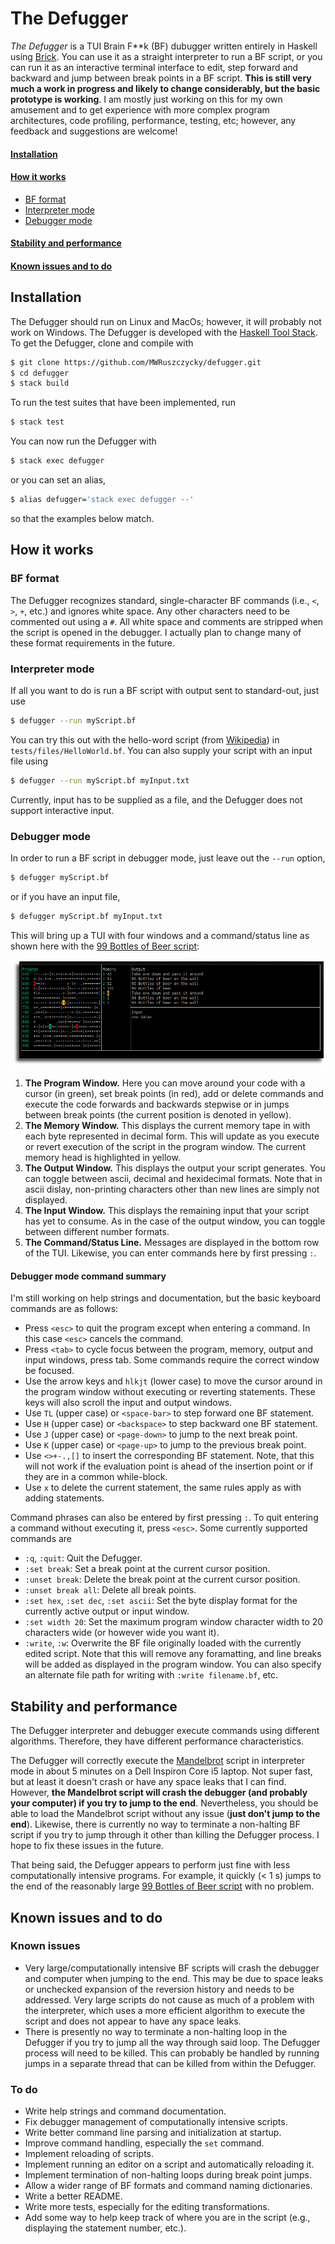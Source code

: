# The Defugger

*The Defugger* is a TUI Brain F\*\*k (BF) dubugger written entirely in Haskell using [Brick](https://hackage.haskell.org/package/brick). You can use it as a straight interpreter to run a BF script, or you can run it as an interactive terminal interface to edit, step forward and backward and jump between break points in a BF script. **This is still very much a work in progress and likely to change considerably, but the basic prototype is working**. I am mostly just working on this for my own amusement and to get experience with more complex program architectures, code profiling, performance, testing, etc; however, any feedback and suggestions are welcome!

#### [Installation](#installation)
#### [How it works](#operation)
* [BF format](#format)
* [Interpreter mode](#interpreter)
* [Debugger mode](#debugger)
#### [Stability and performance](#performance)
#### [Known issues and to do](#todo)

## Installation<a name="installation"></a>

The Defugger should run on Linux and MacOs; however, it will probably not work on Windows. The Defugger is developed with the [Haskell Tool Stack](https://docs.haskellstack.org/en/stable/README/). To get the Defugger, clone and compile with
```sh
$ git clone https://github.com/MWRuszczycky/defugger.git
$ cd defugger
$ stack build
```
To run the test suites that have been implemented, run
```sh
$ stack test
```
You can now run the Defugger with
```sh
$ stack exec defugger
```
or you can set an alias,
```sh
$ alias defugger='stack exec defugger --'
```
so that the examples below match.

## How it works<a name="operation"></a>

### BF format<a name="format"></a>

The Defugger recognizes standard, single-character BF commands (i.e., `<`, `>`, `+`, etc.) and ignores white space. Any other characters need to be commented out using a `#`. All white space and comments are stripped when the script is opened in the debugger. I actually plan to change many of these format requirements in the future.

### Interpreter mode<a name="interpreter"></a>

If all you want to do is run a BF script with output sent to standard-out, just use
```sh
$ defugger --run myScript.bf
```
You can try this out with the hello-word script (from [Wikipedia](https://en.wikipedia.org/wiki/Brainfuck)) in `tests/files/HelloWorld.bf`. You can also supply your script with an input file using
```sh
$ defugger --run myScript.bf myInput.txt
```
Currently, input has to be supplied as a file, and the Defugger does not support interactive input.

### Debugger mode<a name="debugger"></a>

In order to run a BF script in debugger mode, just leave out the `--run` option,
```sh
$ defugger myScript.bf
```
or if you have an input file,
```sh
$ defugger myScript.bf myInput.txt
```
This will bring up a TUI with four windows and a command/status line as shown here with the [99 Bottles of Beer script](https://sange.fi/esoteric/brainfuck/bf-source/prog/BOTTLES.BF):

![defugger demo](demos/demo_042019f.png)

1. **The Program Window.** Here you can move around your code with a cursor (in green), set break points (in red), add or delete commands and execute the code forwards and backwards stepwise or in jumps between break points (the current position is denoted in yellow).
2. **The Memory Window.** This displays the current memory tape in with each byte represented in decimal form. This will update as you execute or revert execution of the script in the program window. The current memory head is highlighted in yellow.
3. **The Output Window.** This displays the output your script generates. You can toggle between ascii, decimal and hexidecimal formats. Note that in ascii dislay, non-printing characters other than new lines are simply not displayed.
4. **The Input Window.** This displays the remaining input that your script has yet to consume. As in the case of the output window, you can toggle between different number formats.
5. **The Command/Status Line.** Messages are displayed in the bottom row of the TUI. Likewise, you can enter commands here by first pressing `:`.

#### Debugger mode command summary<a name="commands"></a>

I'm still working on help strings and documentation, but the basic keyboard commands are as follows:
* Press `<esc>` to quit the program except when entering a command. In this case `<esc>` cancels the command.
* Press `<tab>` to cycle focus between the program, memory, output and input windows, press tab. Some commands require the correct window be focused.
* Use the arrow keys and `hlkjt` (lower case) to move the cursor around in the program window without executing or reverting statements. These keys will also scroll the input and output windows.
* Use `TL` (upper case) or `<space-bar>` to step forward one BF statement.
* Use `H` (upper case) or `<backspace>` to step backward one BF statement.
* Use `J` (upper case) or `<page-down>` to jump to the next break point.
* Use `K` (upper case) or `<page-up>` to jump to the previous break point.
* Use `<>+-.,[]` to insert the corresponding BF statement. Note, that this will not work if the evaluation point is ahead of the insertion point or if they are in a common while-block.
* Use `x` to delete the current statement, the same rules apply as with adding statements.

Command phrases can also be entered by first pressing `:`. To quit entering a command without executing it, press `<esc>`. Some currently supported commands are
* `:q`, `:quit`: Quit the Defugger.
* `:set break`: Set a break point at the current cursor position.
* `:unset break`: Delete the break point at the current cursor position.
* `:unset break all`: Delete all break points.
* `:set hex`, `:set dec`, `:set ascii`: Set the byte display format for the currently active output or input window.
* `:set width 20`: Set the maximum program window character width to 20 characters wide (or however wide you want it).
* `:write`, `:w`: Overwrite the BF file originally loaded with the currently edited script. Note that this will remove any foramatting, and line breaks will be added as displayed in the program window. You can also specify an alternate file path for writing with `:write filename.bf`, etc.

## Stability and performance<a name="performance"></a>

The Defugger interpreter and debugger execute commands using different algorithms. Therefore, they have different performance characteristics.

The Defugger will correctly execute the [Mandelbrot](https://github.com/pablojorge/brainfuck/blob/master/programs/mandelbrot.bf) script in interpreter mode in about 5 minutes on a Dell Inspiron Core i5 laptop. Not super fast, but at least it doesn't crash or have any space leaks that I can find. However, **the Mandelbrot script will crash the debugger (and probably your computer) if you try to jump to the end**. Nevertheless, you should be able to load the Mandelbrot script without any issue (**just don't jump to the end**). Likewise, there is currently no way to terminate a non-halting BF script if you try to jump through it other than killing the Defugger process. I hope to fix these issues in the future.

That being said, the Defugger appears to perform just fine with less computationally intensive programs. For example, it quickly (< 1 s) jumps to the end of the reasonably large [99 Bottles of Beer script](https://sange.fi/esoteric/brainfuck/bf-source/prog/BOTTLES.BF) with no problem.

## Known issues and to do<a name="todo"></a>

### Known issues

* Very large/computationally intensive BF scripts will crash the debugger and computer when jumping to the end. This may be due to space leaks or unchecked expansion of the reversion history and needs to be addressed. Very large scripts do not cause as much of a problem with the interpreter, which uses a more efficient algorithm to execute the script and does not appear to have any space leaks.
* There is presently no way to terminate a non-halting loop in the Defugger if you try to jump all the way through said loop. The Defugger process will need to be killed. This can probably be handled by running jumps in a separate thread that can be killed from within the Defugger.

### To do

* Write help strings and command documentation.
* Fix debugger management of computationally intensive scripts.
* Write better command line parsing and initialization at startup.
* Improve command handling, especially the `set` command.
* Implement reloading of scripts.
* Implement running an editor on a script and automatically reloading it.
* Implement termination of non-halting loops during break point jumps.
* Allow a wider range of BF formats and command naming dictionaries.
* Write a better README.
* Write more tests, especially for the editing transformations.
* Add some way to help keep track of where you are in the script (e.g., displaying the statement number, etc.).
